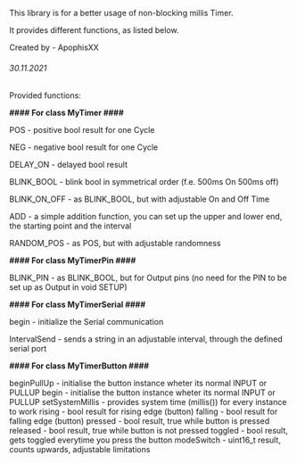 This library is for a better usage of non-blocking millis Timer.

It provides different functions, as listed below.

Created by - ApophisXX

###### 30.11.2021 ########

Provided functions:

****#### For class MyTimer ####****

POS	- positive bool result for one Cycle

NEG	- negative bool result for one Cycle

DELAY_ON - delayed bool result

BLINK_BOOL - blink bool in symmetrical order (f.e. 500ms On 500ms off)

BLINK_ON_OFF - as BLINK_BOOL, but with adjustable On and Off Time

ADD - a simple addition function, you can set up the upper and lower end, the starting point and the interval

RANDOM_POS - as POS, but with adjustable randomness



****#### For class MyTimerPin ####****

BLINK_PIN		- as BLINK_BOOL, but for Output pins (no need for the PIN to be set up as Output in void SETUP)





****#### For class MyTimerSerial ####****

begin			    - initialize the Serial communication

IntervalSend		- sends a string in an adjustable interval, through the defined serial port  

****#### For class MyTimerButton ####****

beginPullUp	    - initialise the button instance wheter its normal INPUT or PULLUP
begin		    - initialise the button instance wheter its normal INPUT or PULLUP
setSystemMillis	- provides system time (millis()) for every instance to work
rising		    - bool result for rising edge (button)
falling 	    - bool result for falling edge (button)
pressed		    - bool result, true while button is pressed
released	    - bool result, true while button is not pressed
toggled		    - bool result, gets toggled everytime you press the button
modeSwitch	    - uint16_t result, counts upwards, adjustable limitations